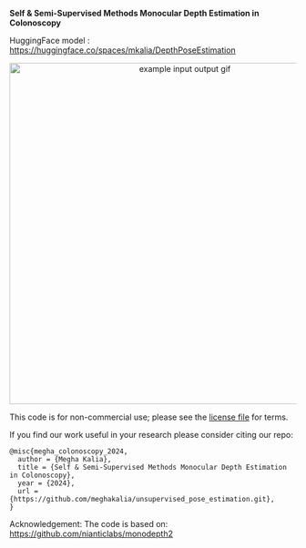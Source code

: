 

**Self & Semi-Supervised Methods Monocular Depth Estimation in Colonoscopy**

HuggingFace model : https://huggingface.co/spaces/mkalia/DepthPoseEstimation


<p align="center">
  <img src="assets/colonoscopy.mp4" alt="example input output gif" width="600" />
</p>

This code is for non-commercial use; please see the [license file](LICENSE) for terms.

If you find our work useful in your research please consider citing our repo:

```
@misc{megha_colonoscopy_2024,
  author = {Megha Kalia},
  title = {Self & Semi-Supervised Methods Monocular Depth Estimation in Colonoscopy},
  year = {2024},
  url = {https://github.com/meghakalia/unsupervised_pose_estimation.git},
}
```

Acknowledgement: 
The code is based on: https://github.com/nianticlabs/monodepth2
